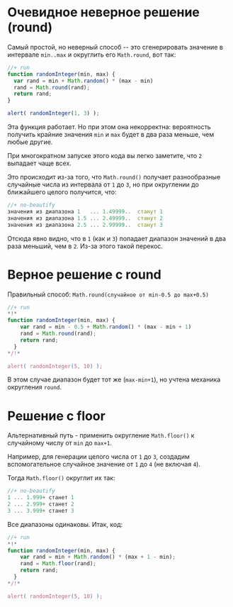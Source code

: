 # Очевидное неверное решение (round)

Самый простой, но неверный способ -- это сгенерировать значение в интервале `min..max` и округлить его `Math.round`, вот так:

```js
//+ run
function randomInteger(min, max) {
  var rand = min + Math.random() * (max - min)
  rand = Math.round(rand);
  return rand;
}

alert( randomInteger(1, 3) );
```

Эта функция работает. Но при этом она некорректна: вероятность получить крайние значения `min` и `max` будет в два раза меньше, чем любые другие. 

При многократном запуске этого кода вы легко заметите, что `2` выпадает чаще всех.

Это происходит из-за того, что `Math.round()`  получает разнообразные случайные числа из интервала от `1` до `3`, но при округлении до ближайшего целого получится, что:

```js
//+ no-beautify
значения из диапазона 1   ... 1.49999..  станут 1
значения из диапазона 1.5 ... 2.49999..  станут 2 
значения из диапазона 2.5 ... 2.99999..  станут 3
```

Отсюда явно видно, что в `1` (как и `3`) попадает диапазон значений в два раза меньший, чем в `2`. Из-за этого такой перекос.

# Верное решение с round

Правильный способ: `Math.round(случайное от min-0.5 до max+0.5)`

```js
//+ run
*!*
function randomInteger(min, max) {
    var rand = min - 0.5 + Math.random() * (max - min + 1)
    rand = Math.round(rand);
    return rand;
  }
*/!*

alert( randomInteger(5, 10) );
```

В этом случае диапазон будет тот же (`max-min+1`), но учтена механика округления `round`.

# Решение с floor

Альтернативный путь - применить округление `Math.floor()` к случайному числу от `min` до `max+1`. 

Например, для генерации целого числа от `1` до `3`, создадим вспомогательное случайное значение от `1` до `4` (не включая `4`).

Тогда `Math.floor()` округлит их так:

```js
//+ no-beautify
1 ... 1.999+ станет 1
2 ... 2.999+ станет 2
3 ... 3.999+ станет 3
```

Все диапазоны одинаковы.
Итак, код:

```js
//+ run
*!*
function randomInteger(min, max) {
    var rand = min + Math.random() * (max + 1 - min);
    rand = Math.floor(rand);
    return rand;
  }
*/!*

alert( randomInteger(5, 10) );
```

